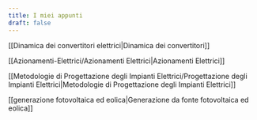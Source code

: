 ```yaml
---
title: I miei appunti
draft: false
---
```


[[Dinamica dei convertitori elettrici|Dinamica dei convertitori]]

[[Azionamenti-Elettrici/Azionamenti Elettrici|Azionamenti Elettrici]]

[[Metodologie di Progettazione degli Impianti Elettrici/Progettazione degli Impianti Elettrici|Metodologie di Progettazione degli Impianti Elettrici]]

[[generazione fotovoltaica ed eolica|Generazione da fonte fotovoltaica ed eolica]]

